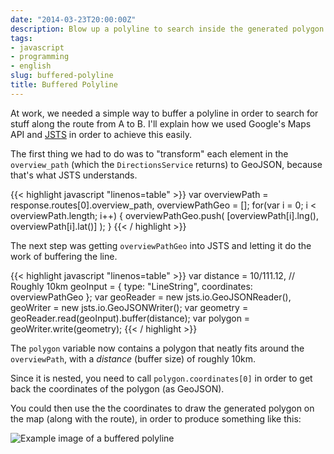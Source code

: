 ```yaml
---
date: "2014-03-23T20:00:00Z"
description: Blow up a polyline to search inside the generated polygon.
tags:
- javascript
- programming
- english
slug: buffered-polyline
title: Buffered Polyline
---
```


At work, we needed a simple way to buffer a polyline in order to search for stuff along the route from A to B. I'll explain how we used Google's Maps API and [JSTS](https://github.com/bjornharrtell/jsts) in order to achieve this easily.

The first thing we had to do was to "transform" each element in the `overview_path` (which the `DirectionsService` returns) to GeoJSON, because that's what JSTS understands.

{{< highlight javascript "linenos=table" >}}
var overviewPath = response.routes[0].overview_path,
    overviewPathGeo = [];
for(var i = 0; i < overviewPath.length; i++) {
    overviewPathGeo.push(
        [overviewPath[i].lng(), overviewPath[i].lat()]
    );
}
{{< / highlight >}}

The next step was getting `overviewPathGeo` into JSTS and letting it do the work of buffering the line.

{{< highlight javascript "linenos=table" >}}
var distance = 10/111.12, // Roughly 10km
    geoInput = {
        type: "LineString",
        coordinates: overviewPathGeo
    };
var geoReader = new jsts.io.GeoJSONReader(),
    geoWriter = new jsts.io.GeoJSONWriter();
var geometry = geoReader.read(geoInput).buffer(distance);
var polygon = geoWriter.write(geometry);
{{< / highlight >}}

The `polygon` variable now contains a polygon that neatly fits around the `overviewPath`, with a *distance* (buffer size) of roughly 10km.

Since it is nested, you need to call `polygon.coordinates[0]` in order to get back the coordinates of the polygon (as GeoJSON).

You could then use the the coordinates to draw the generated polygon on the map (along with the route), in order to produce something like this:

![Example image of a buffered polyline](/posts/buffered-polyline-1.png)
